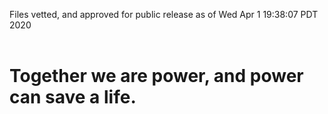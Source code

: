 Files vetted, and approved for public release as of Wed Apr  1 19:38:07 PDT 2020<br><br><h1>Together we are power, and power can save a life.</h1>
